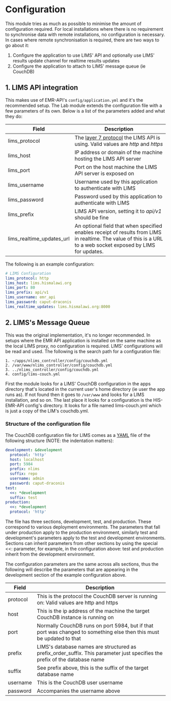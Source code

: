 # Configuration

This module tries as much as possible to minimise the amount of configuration
required. For local installations where there is no requirement to synchronise
data with remote installations, no configuration is necessary. In cases where
remote synchronisation is required, there are two ways to go about it:

   1. Configure the application to use LIMS' API and optionally use LIMS' results
      update channel for realtime results updates
   2. Configure the application to attach to LIMS' message queue (ie CouchDB)

## 1. LIMS API integration

This makes use of EMR-API's `config/application.yml` and it's the recommended setup.
The Lab module extends the configuration file with a few parameters of its own.
Below is a list of the parameters added and what they do:

<table>
   <thead>
      <th>Field</th>
      <th>Description</th>
   </thead>
   <tbody>
      <tr>
         <td>lims_protocol</td>
         <td>
            The <a href="https://en.wikipedia.org/wiki/OSI_model#Layer_7:_Application_Layer">
            layer 7 protocol</a> the LIMS API is using. Valid values are <em>http</em>
            and <em>https</em>
         </td>
      </tr>
      <tr>
         <td>lims_host</td>
         <td>IP address or domain of the machine hosting the LIMS API server</td>
      </tr>
      <tr>
         <td>lims_port</td>
         <td>Port on the host machine the LIMS API server is exposed on</td>
      </tr>
      <tr>
         <td>lims_username</td>
         <td>Username used by this application to authenticate with LIMS</td>
      </tr>
      <tr>
         <td>lims_password</td>
         <td>Password used by this application to authenticate with LIMS</td>
      </tr>
      <tr>
         <td>lims_prefix</td>
         <td>LIMS API version, setting it to <em>api/v1</em> should be fine</td>
      </tr>
      <tr>
         <td>lims_realtime_updates_url</td>
         <td>
            An optional field that when specified enables receipt of results from LIMS
            in realtime. The value of this is a URL to a web socket exposed by LIMS
            for updates.
         </td>
      </tr>
   </tbody>
</table>

The following is an example configuration:

```YAML
# LIMS Configuration
lims_protocol: http
lims_host: lims.hismalawi.org
lims_port: 80
lims_prefix: api/v1
lims_username: emr_api
lims_password: caput-draconis
lims_realtime_updates: lims.hismalawi.org:8000
```

## 2. LIMS's Message Queue

This was the original implementation, it's no longer recommended. In setups
where the EMR API application is installed on the same machine as the local
LIMS proxy, no configuration is required. LIMS' configurations will be read
and used. The following is the search path for a configuration file:

    1. ~/apps/nlims_controller/config/couchdb.yml
    2. /var/www/nlims_controller/config/couchdb.yml
    3. ../nlims_controller/config/couchdb.yml
    4. config/lims-couch.yml
  
First the module looks for a LIMS' CouchDB configuration in the apps
directory that's located in the current user's home directory (ie
user the app runs as). If not found then it goes to `/var/www` and
looks for a LIMS installation, and so on. The last place it looks for
a configuration is the HIS-EMR-API config's directory. It looks for
a file named lims-couch.yml which is just a copy of the LIM's couchdb.yml.

### Structure of the configuration file

The CouchDB configuration file for LIMS comes as a [YAML](https://yaml.org)
file of the following structure (NOTE: the indentation matters):

  ```yaml
  development: &development
    protocol: 'http'
    host: localhost
    port: 5984
    prefix: nlims
    suffix: repo
    username: admin
    password: caput-draconis
  test:
    <<: *development
    suffix: test
  production:
    <<: *development
    protocol: 'http'
  ```

The file has three sections, development, test, and production. These
correspond to various deployment environments. The parameters that fall
under production apply to the production environment, similarly test
and development's parameters apply to the test and development environments.
Sections can inherit parameters from other sections by using the special <<:
parameter, for example, in the configuration above: test and production
inherit from the development environment.

The configuration parameters are the same across alls sections, thus the
following will describe the parameters that are appearing in the development
section of the example configuration above.

<table>
   <thead>
      <th>Field</th>
      <th>Description</th>
   </thead>
   <tbody>
      <tr>
         <td>protocol</td>
         <td>
            This is the protocol the CouchDB server is running on: Valid values
            are http and https
         </td>
      </tr>
      <tr>
         <td>host</td>
         <td>
            This is the ip address of the machine the target CouchDB instance is running on
         </td>
      </tr>
      <tr>
         <td>port</td>
         <td>
            Normally CouchDB runs on port 5984, but if that port was changed to something
            else then this must be updated to that
         </td>
      </tr>
      <tr>
         <td>prefix</td>
         <td>
            LIMS's database names are structured as prefix_order_suffix. This parameter
            just specifies the prefix of the database name
         </td>
      </tr>
      <tr>
         <td>suffix</td>
         <td>See prefix above, this is the suffix of the target database name</td>
      </tr>
      <tr>
         <td>username</td>
         <td>This is the CouchDB user username</td> 
      </tr>
      <tr>
         <td>password</td>
         <td>Accompanies the username above</td>
      </tr>
   </tbody>
</table>
